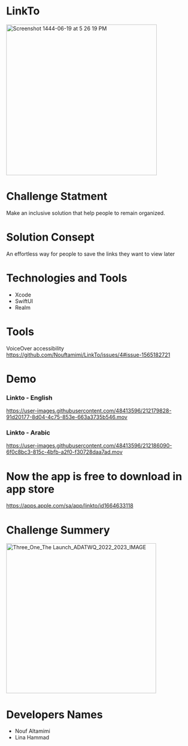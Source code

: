 # LinkTo

<img width="402" alt="Screenshot 1444-06-19 at 5 26 19 PM" src="https://user-images.githubusercontent.com/48413596/212186267-3e793ab4-6642-4d72-ba04-019f7fcfec88.png">

# Challenge Statment
Make an inclusive solution that help people to remain organized.

# Solution Consept 
An effortless way for people to save the links they want to view later

# Technologies and Tools
- Xcode
- SwiftUI
- Realm

# Tools
VoiceOver accessibility
https://github.com/Nouftamimi/LinkTo/issues/4#issue-1565182721
# Demo 
### Linkto - English
https://user-images.githubusercontent.com/48413596/212179828-91d20177-8d04-4c75-853e-663a3735b546.mov

### Linkto - Arabic
https://user-images.githubusercontent.com/48413596/212186090-6f0c8bc3-815c-4bfb-a2f0-f30728daa7ad.mov

# Now the app is free to download in app store
https://apps.apple.com/sa/app/linkto/id1664633118

# Challenge Summery
<img width="400" alt="Three_One_The Launch_ADATWQ_2022_2023_IMAGE" src="https://user-images.githubusercontent.com/48413596/212353194-7a01293b-0844-4570-8479-de6e828670f6.png">


# Developers Names
- Nouf Altamimi
- Lina Hammad
